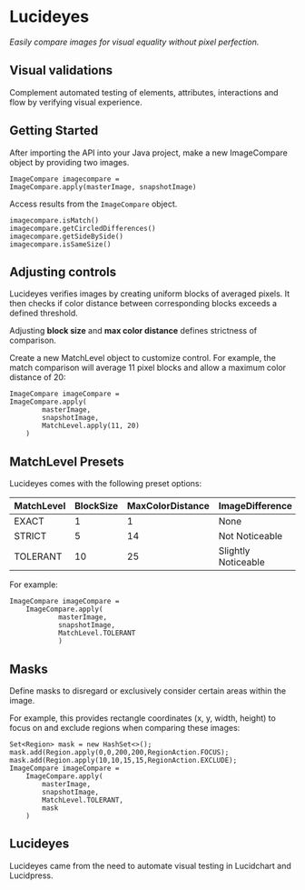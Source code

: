 # Lucideyes
*Easily compare images for visual equality without pixel perfection.*

## Visual validations
Complement automated testing of elements, attributes, interactions and flow by verifying visual experience.

## Getting Started
After importing the API into your Java project, make a new ImageCompare object by providing two images.

    ImageCompare imagecompare =
    ImageCompare.apply(masterImage, snapshotImage)
Access results from the `ImageCompare` object.

    imagecompare.isMatch()
    imagecompare.getCircledDifferences()
    imagecompare.getSideBySide()
    imagecompare.isSameSize()

## Adjusting controls
Lucideyes verifies images by creating uniform blocks of averaged pixels.  It then checks if color distance between corresponding blocks exceeds a defined threshold.

Adjusting **block size** and **max color distance** defines strictness of comparison.

Create a new MatchLevel object to customize control.  For example, the match comparison will average 11 pixel blocks and allow a maximum color distance of 20:

    ImageCompare imageCompare =
    ImageCompare.apply(
		    masterImage,
		    snapshotImage,
		    MatchLevel.apply(11, 20)
	    )

## MatchLevel Presets
Lucideyes comes with the following preset options:

| MatchLevel 	| BlockSize 	| MaxColorDistance 	| ImageDifference 	|
|------------	|-----------	|------------------	|---------------------	|
| EXACT 	| 1 	| 1 	| None 	|
| STRICT 	| 5 	| 14 	| Not Noticeable 	|
| TOLERANT 	| 10 	| 25 	| Slightly Noticeable 	|

For example:

    ImageCompare imageCompare =
        ImageCompare.apply(
    		    masterImage,
    		    snapshotImage,
    		    MatchLevel.TOLERANT
    	    	)
## Masks
Define masks to disregard or exclusively consider certain areas within the image.

For example, this provides rectangle coordinates (x, y, width, height) to focus on and exclude regions when comparing these images:

    Set<Region> mask = new HashSet<>();
    mask.add(Region.apply(0,0,200,200,RegionAction.FOCUS);
    mask.add(Region.apply(10,10,15,15,RegionAction.EXCLUDE);
    ImageCompare imageCompare =
	    ImageCompare.apply(
		    masterImage,
		    snapshotImage,
		    MatchLevel.TOLERANT,
		    mask
	    )



## Lucideyes
Lucideyes came from the need to automate visual testing in Lucidchart and Lucidpress.